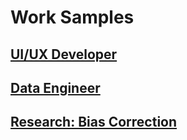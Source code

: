 # Work Samples

## [UI/UX Developer](UI-UX-Developer.md)

## [Data Engineer](Data-Engineer.md)

## [Research: Bias Correction](Research-Bias-Correction.md)
